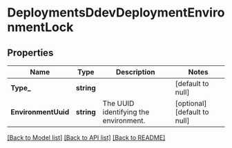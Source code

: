 # DeploymentsDdevDeploymentEnvironmentLock

## Properties
Name | Type | Description | Notes
------------ | ------------- | ------------- | -------------
**Type_** | **string** |  | [default to null]
**EnvironmentUuid** | **string** | The UUID identifying the environment. | [optional] [default to null]

[[Back to Model list]](../README.md#documentation-for-models) [[Back to API list]](../README.md#documentation-for-api-endpoints) [[Back to README]](../README.md)

